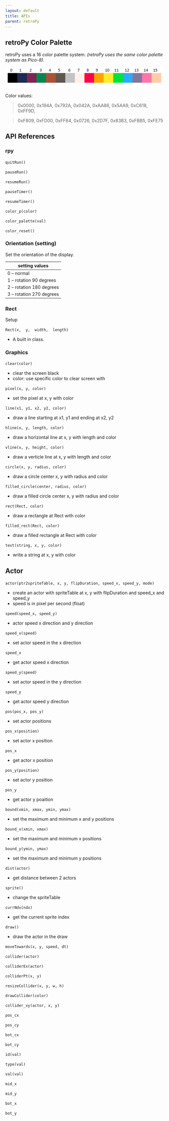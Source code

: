 ```yaml
---
layout: default
title: APIs
parent: retroPy
---
```


## retroPy Color Palette

retroPy uses a 16 color palette system.
_(retroPy uses the same color palette system as Pico-8)._

![img-description](/assets/images/color_pallet.png)

Color values:

> 0x0000, 0x194A, 0x792A, 0x042A, 0xAA86, 0x5AA9, 0xC618, 0xFF9D,

> 0xF809, 0xFD00, 0xFF64, 0x0726, 0x2D7F, 0x83B3, 0xFBB5, 0xFE75

## API References

### rpy

`quitRun()`

`pauseRun()`

`resumeRun()`

`pauseTimer()`

`resumeTimer()`

`color_p(color)`

`color_palette(val)`

`color_reset()`

### Orientation (setting)

Set the orientation of the display.

| setting values | 
|-|
| 0 – normal |
| 1 – rotation 90 degrees |
| 2 – rotation 180 degrees |
| 3 – rotation 270 degrees |

### Rect

Setup

`Rect(x,  y,  width,  length)`
- A built in class.

### Graphics

`clear(color)`
- clear the screen black
- color: use specific color to clear screen with

`pixel(x, y, color)`
- set the pixel at x, y with color

`line(x1, y1, x2, y2, color)`
- draw a line starting at x1, y1 and ending at x2, y2

`hline(x, y, length, color)`
- draw a horizontal line at x, y with length and color

`vline(x, y, height, color)`
- draw a verticle line at x, y with length and color

`circle(x, y, radius, color)`
- draw a circle center x, y with radius and color 

`filled_circle(center, radius, color)`
- draw a filled circle center x, y with radius and color 

`rect(Rect, color)`
- draw a rectangle at Rect with color 

`filled_rect(Rect, color)`
- draw a filled rectangle at Rect with color 

`text(string, x, y, color)`
- write a string at x, y with color


## Actor

`actor(ptr2spriteTable, x, y, flipDuration, speed_x, speed_y, mode)`
- create an actor with spriteTable at x, y with flipDuration and speed_x and speed_y
- speed is in pixel per second (float)

`speed(speed_x, speed_y)`
- actor speed x direction and y direction

`speed_x(speed)`
- set actor speed in the x direction

`speed_x`
- get actor speed x direction

`speed_y(speed)`
- set actor speed in the y direction
 
`speed_y` 
- get actor speed y direction

`pos(pos_x, pos_y)`
- set actor positions

`pos_x(position)`
- set actor x position

`pos_x` 
- get actor x position

`pos_y(position)`
- set actor y position

`pos_y` 
- get actor y poaition

`bound(xmin, xmax, ymin, ymax)`
- set the maximum and minimum x and y positions

`bound_x(xmin, xmax)`
- set the maximum and minimum x  positions

`bound_y(ymin, ymax)`
- set the maximum and minimum y positions

`dist(actor)`
- get distance between 2 actors

`sprite()`
- change the spriteTable

`currNdx(ndx)`
- get the current sprite index

`draw()`
- draw the actor in the draw

`moveTowards(x, y, speed, dt)`

`collider(actor)`

`colliderEx(actor)`

`colliderPt(x, y)`

`resizeCollider(x, y, w, h)`

`drawCollider(color)`

`collider_xy(actor, x, y)`

`pos_cx`

`pos_cy`

`bot_cx`

`bot_cy`

`id(val)`

`type(val)`

`val(val)`

`mid_x`

`mid_y`

`bot_x`

`bot_y`


